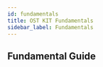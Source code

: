 ```yaml
---
id: fundamentals
title: OST KIT Fundamentals
sidebar_label: Fundamentals
---
```


## Fundamental Guide
